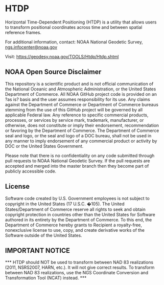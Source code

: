 # HTDP
Horizontal Time-Dependent Positioning (HTDP) is a utility that allows users to transform positional coordinates across time and between spatial reference frames.

For additional information, contact:
NOAA National Geodetic Survey,
ngs.infocenter@noaa.gov

Visit:
https://geodesy.noaa.gov/TOOLS/Htdp/Htdp.shtml

## NOAA Open Source Disclaimer

This repository is a scientific product and is not official communication of the National Oceanic and Atmospheric Administration, or the United States Department of Commerce. All NOAA GitHub project code is provided on an ?as is? basis and the user assumes responsibility for its use. Any claims against the Department of Commerce or Department of Commerce bureaus stemming from the use of this GitHub project will be governed by all applicable Federal law. Any reference to specific commercial products, processes, or services by service mark, trademark, manufacturer, or otherwise, does not constitute or imply their endorsement, recommendation or favoring by the Department of Commerce. The Department of Commerce seal and logo, or the seal and logo of a DOC bureau, shall not be used in any manner to imply endorsement of any commercial product or activity by DOC or the United States Government.

Please note that there is no confidentiality on any code submitted through pull requests to NOAA National Geodetic Survey. If the pull requests are accepted and merged into the master branch then they become part of publicly accessible code. 

## License

Software code created by U.S. Government employees is not subject to copyright in the United States (17 U.S.C. �105). The United States/Department of Commerce reserve all rights to seek and obtain copyright protection in countries other than the United States for Software authored in its entirety by the Department of Commerce. To this end, the Department of Commerce hereby grants to Recipient a royalty-free, nonexclusive license to use, copy, and create derivative works of the Software outside of the United States.

## IMPORTANT NOTICE
*** HTDP should NOT be used to transform between NAD 83 realizations (2011, NSRS2007, HARN, etc.). It will not give correct results. To transform between NAD 83 realizations, use the NGS Coordinate Conversion and Transformation Tool (NCAT) instead. ***


